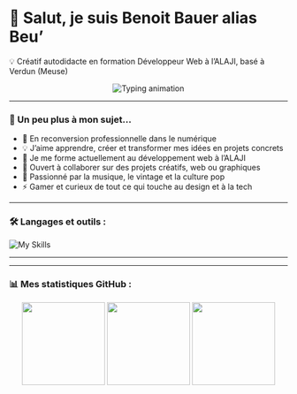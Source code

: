 # 👋 Salut, je suis Benoit Bauer alias Beu’

💡 Créatif autodidacte en formation Développeur Web à l’ALAJI, basé à Verdun (Meuse)

<p align="center">
  <img
    src="https://readme-typing-svg.herokuapp.com?font=Inter&weight=700&size=24&duration=2800&pause=900&center=true&vCenter=true&width=900&color=00BFFF&lines=En+formation+Développeur+Web+à+l’ALAJI+🧠💻;En+route+vers+la+création+de+ma+micro-entreprise+🚀💫;Créatif,+curieux+et+déterminé+🎨⚡;Passionné+de+vinyles+et+d’univers+vintage+🎶🕶️;Gamer+dans+l’âme+🎮🔥"
    alt="Typing animation"
  />
</p>


---

### 🧩 Un peu plus à mon sujet…

- 🚀 En reconversion professionnelle dans le numérique  
- 💡 J’aime apprendre, créer et transformer mes idées en projets concrets  
- 🧠 Je me forme actuellement au développement web à l’ALAJI  
- 🤝 Ouvert à collaborer sur des projets créatifs, web ou graphiques  
- 🎵 Passionné par la musique, le vintage et la culture pop  
- ⚡ Gamer et curieux de tout ce qui touche au design et à la tech  

---

### 🛠️ Langages et outils :
![My Skills](https://skillicons.dev/icons?i=html,css,js,wordpress,github)

---

---

### 📊 Mes statistiques GitHub :

<p align="center">
  <img src="https://github-readme-stats.vercel.app/api?username=BenoitBauer&show_icons=true&theme=tokyonight&hide_border=false&border_radius=10" height="150" />
  <img src="https://github-readme-streak-stats.herokuapp.com/?user=BenoitBauer&theme=tokyonight&hide_border=false&border_radius=10" height="150" />
  <img src="https://github-readme-stats.vercel.app/api/top-langs/?username=BenoitBauer&layout=compact&theme=tokyonight&hide_border=false&border_radius=10" height="150" />
</p>



